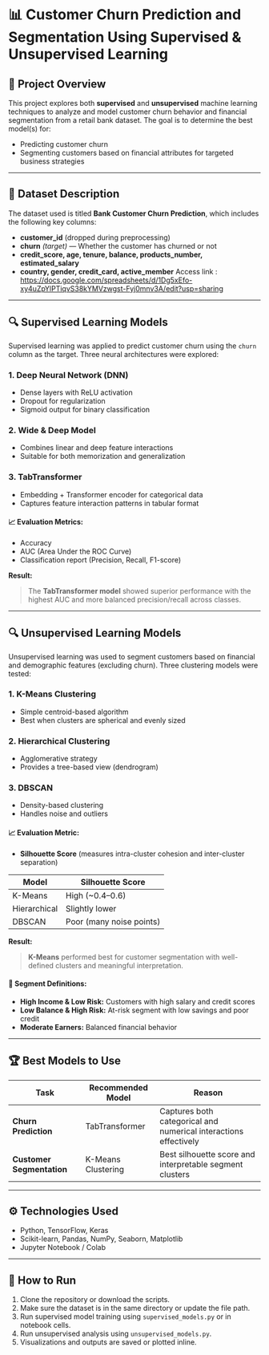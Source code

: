 # 📊 Customer Churn Prediction and Segmentation Using Supervised & Unsupervised Learning

## 📌 Project Overview

This project explores both **supervised** and **unsupervised** machine learning techniques to analyze and model customer churn behavior and financial segmentation from a retail bank dataset. The goal is to determine the best model(s) for:

* Predicting customer churn
* Segmenting customers based on financial attributes for targeted business strategies

---

## 📂 Dataset Description

The dataset used is titled **Bank Customer Churn Prediction**, which includes the following key columns:

* **customer\_id** (dropped during preprocessing)
* **churn** *(target)* — Whether the customer has churned or not
* **credit\_score, age, tenure, balance, products\_number, estimated\_salary**
* **country, gender, credit\_card, active\_member**
  Access link : https://docs.google.com/spreadsheets/d/1Dg5xEfo-xy4uZpYlPTiqvS38kYMVzwgst-Fyj0mnv3A/edit?usp=sharing 

---

## 🔍 Supervised Learning Models

Supervised learning was applied to predict customer churn using the `churn` column as the target. Three neural architectures were explored:

### 1. Deep Neural Network (DNN)

* Dense layers with ReLU activation
* Dropout for regularization
* Sigmoid output for binary classification

### 2. Wide & Deep Model

* Combines linear and deep feature interactions
* Suitable for both memorization and generalization

### 3. TabTransformer

* Embedding + Transformer encoder for categorical data
* Captures feature interaction patterns in tabular format

#### 📈 Evaluation Metrics:

* Accuracy
* AUC (Area Under the ROC Curve)
* Classification report (Precision, Recall, F1-score)

**Result:**

> The **TabTransformer model** showed superior performance with the highest AUC and more balanced precision/recall across classes.

---

## 🔍 Unsupervised Learning Models

Unsupervised learning was used to segment customers based on financial and demographic features (excluding churn). Three clustering models were tested:

### 1. K-Means Clustering

* Simple centroid-based algorithm
* Best when clusters are spherical and evenly sized

### 2. Hierarchical Clustering

* Agglomerative strategy
* Provides a tree-based view (dendrogram)

### 3. DBSCAN

* Density-based clustering
* Handles noise and outliers

#### 📈 Evaluation Metric:

* **Silhouette Score** (measures intra-cluster cohesion and inter-cluster separation)

| Model        | Silhouette Score         |
| ------------ | ------------------------ |
| K-Means      | High (\~0.4–0.6)         |
| Hierarchical | Slightly lower           |
| DBSCAN       | Poor (many noise points) |

**Result:**

> **K-Means** performed best for customer segmentation with well-defined clusters and meaningful interpretation.

#### 🧠 Segment Definitions:

* **High Income & Low Risk:** Customers with high salary and credit scores
* **Low Balance & High Risk:** At-risk segment with low savings and poor credit
* **Moderate Earners:** Balanced financial behavior

---

## 🏆 Best Models to Use

| Task                      | Recommended Model  | Reason                                                           |
| ------------------------- | ------------------ | ---------------------------------------------------------------- |
| **Churn Prediction**      | TabTransformer     | Captures both categorical and numerical interactions effectively |
| **Customer Segmentation** | K-Means Clustering | Best silhouette score and interpretable segment clusters         |

---

## ⚙️ Technologies Used

* Python, TensorFlow, Keras
* Scikit-learn, Pandas, NumPy, Seaborn, Matplotlib
* Jupyter Notebook / Colab

---

## 📌 How to Run

1. Clone the repository or download the scripts.
2. Make sure the dataset is in the same directory or update the file path.
3. Run supervised model training using `supervised_models.py` or in notebook cells.
4. Run unsupervised analysis using `unsupervised_models.py`.
5. Visualizations and outputs are saved or plotted inline.
